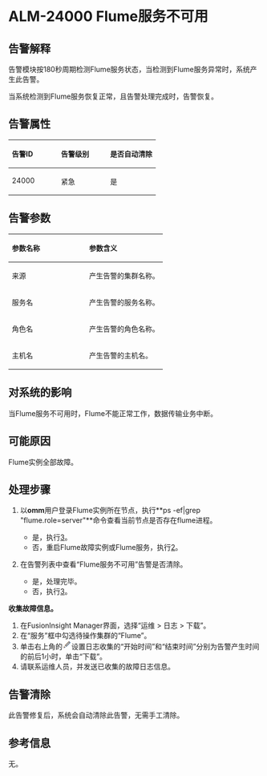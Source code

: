 # ALM-24000 Flume服务不可用<a name="ALM-24000"></a>

## 告警解释<a name="section62655484"></a>

告警模块按180秒周期检测Flume服务状态，当检测到Flume服务异常时，系统产生此告警。

当系统检测到Flume服务恢复正常，且告警处理完成时，告警恢复。

## 告警属性<a name="section27028451"></a>

<a name="table8158160"></a>
<table><thead align="left"><tr id="row12642219"><th class="cellrowborder" valign="top" width="33.33333333333333%" id="mcps1.1.4.1.1"><p id="p17386810"><a name="p17386810"></a><a name="p17386810"></a>告警ID</p>
</th>
<th class="cellrowborder" valign="top" width="33.33333333333333%" id="mcps1.1.4.1.2"><p id="p66154394"><a name="p66154394"></a><a name="p66154394"></a>告警级别</p>
</th>
<th class="cellrowborder" valign="top" width="33.33333333333333%" id="mcps1.1.4.1.3"><p id="p56905715"><a name="p56905715"></a><a name="p56905715"></a>是否自动清除</p>
</th>
</tr>
</thead>
<tbody><tr id="row45960172"><td class="cellrowborder" valign="top" width="33.33333333333333%" headers="mcps1.1.4.1.1 "><p id="p31786413"><a name="p31786413"></a><a name="p31786413"></a>24000</p>
</td>
<td class="cellrowborder" valign="top" width="33.33333333333333%" headers="mcps1.1.4.1.2 "><p id="p24562655"><a name="p24562655"></a><a name="p24562655"></a>紧急</p>
</td>
<td class="cellrowborder" valign="top" width="33.33333333333333%" headers="mcps1.1.4.1.3 "><p id="p43418025"><a name="p43418025"></a><a name="p43418025"></a>是</p>
</td>
</tr>
</tbody>
</table>

## 告警参数<a name="section41929471"></a>

<a name="table27199156"></a>
<table><thead align="left"><tr id="row33667339"><th class="cellrowborder" valign="top" width="50%" id="mcps1.1.3.1.1"><p id="p42699947"><a name="p42699947"></a><a name="p42699947"></a>参数名称</p>
</th>
<th class="cellrowborder" valign="top" width="50%" id="mcps1.1.3.1.2"><p id="p36143663"><a name="p36143663"></a><a name="p36143663"></a>参数含义</p>
</th>
</tr>
</thead>
<tbody><tr id="row1613632821611"><td class="cellrowborder" valign="top" width="50%" headers="mcps1.1.3.1.1 "><p id="p13858113752316"><a name="p13858113752316"></a><a name="p13858113752316"></a>来源</p>
</td>
<td class="cellrowborder" valign="top" width="50%" headers="mcps1.1.3.1.2 "><p id="p187931338134115"><a name="p187931338134115"></a><a name="p187931338134115"></a>产生告警的集群名称。</p>
</td>
</tr>
<tr id="row41955584"><td class="cellrowborder" valign="top" width="50%" headers="mcps1.1.3.1.1 "><p id="p39123317"><a name="p39123317"></a><a name="p39123317"></a>服务名</p>
</td>
<td class="cellrowborder" valign="top" width="50%" headers="mcps1.1.3.1.2 "><p id="p57135782"><a name="p57135782"></a><a name="p57135782"></a>产生告警的服务名称。</p>
</td>
</tr>
<tr id="row44459997"><td class="cellrowborder" valign="top" width="50%" headers="mcps1.1.3.1.1 "><p id="p37226997"><a name="p37226997"></a><a name="p37226997"></a>角色名</p>
</td>
<td class="cellrowborder" valign="top" width="50%" headers="mcps1.1.3.1.2 "><p id="p46923229"><a name="p46923229"></a><a name="p46923229"></a>产生告警的角色名称。</p>
</td>
</tr>
<tr id="row19655878"><td class="cellrowborder" valign="top" width="50%" headers="mcps1.1.3.1.1 "><p id="p66118565"><a name="p66118565"></a><a name="p66118565"></a>主机名</p>
</td>
<td class="cellrowborder" valign="top" width="50%" headers="mcps1.1.3.1.2 "><p id="p46093362"><a name="p46093362"></a><a name="p46093362"></a>产生告警的主机名。</p>
</td>
</tr>
</tbody>
</table>

## 对系统的影响<a name="section41820921"></a>

当Flume服务不可用时，Flume不能正常工作，数据传输业务中断。

## 可能原因<a name="section40843970"></a>

Flume实例全部故障。

## 处理步骤<a name="section32051411"></a>

1.  以**omm**用户登录Flume实例所在节点，执行**ps -ef|grep "flume.role=server"**命令查看当前节点是否存在flume进程。
    -   是，执行[3](#li22384958105055)。
    -   否，重启Flume故障实例或Flume服务，执行[2](#li62139541105055)。

2.  <a name="li62139541105055"></a>在告警列表中查看“Flume服务不可用”告警是否清除。
    -   是，处理完毕。
    -   否，执行[3](#li22384958105055)。


**收集故障信息。**

1.  <a name="li22384958105055"></a>在FusionInsight Manager界面，选择“运维 \> 日志 \> 下载”。
2.  在“服务”框中勾选待操作集群的“Flume”。
3.  单击右上角的![](figures/zh-cn_image_0263895532.png)设置日志收集的“开始时间”和“结束时间”分别为告警产生时间的前后1小时，单击“下载”。
4.  请联系运维人员，并发送已收集的故障日志信息。

## 告警清除<a name="section169311343318"></a>

此告警修复后，系统会自动清除此告警，无需手工清除。

## 参考信息<a name="section20027245"></a>

无。

